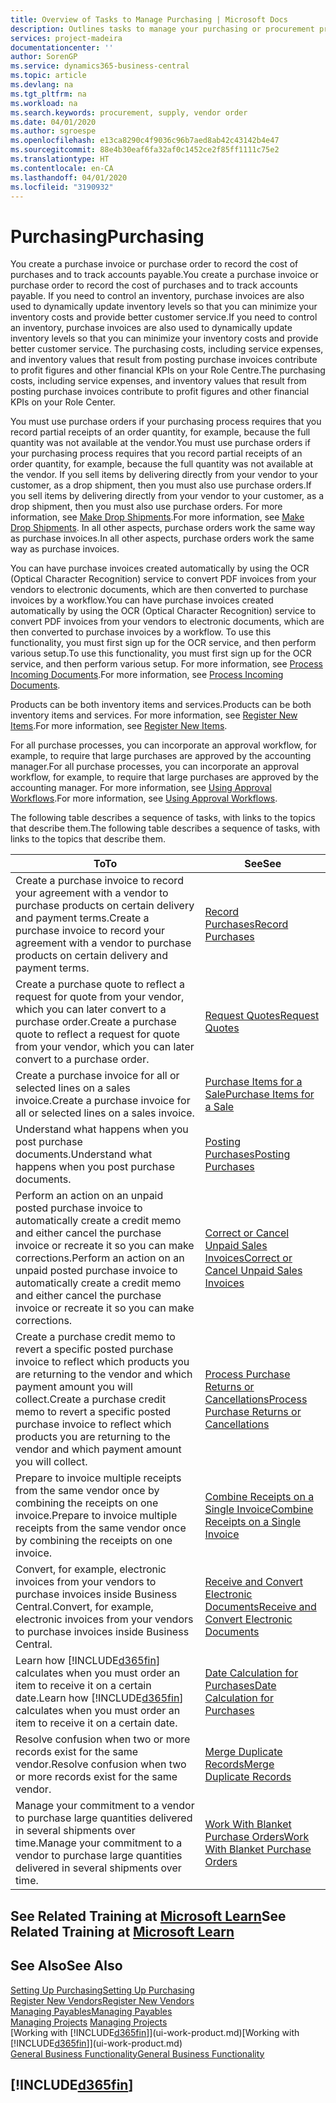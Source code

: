 ```yaml
---
title: Overview of Tasks to Manage Purchasing | Microsoft Docs
description: Outlines tasks to manage your purchasing or procurement processes, including how purchase invoices and purchase orders work.
services: project-madeira
documentationcenter: ''
author: SorenGP
ms.service: dynamics365-business-central
ms.topic: article
ms.devlang: na
ms.tgt_pltfrm: na
ms.workload: na
ms.search.keywords: procurement, supply, vendor order
ms.date: 04/01/2020
ms.author: sgroespe
ms.openlocfilehash: e13ca8290c4f9036c96b7aed8ab42c43142b4e47
ms.sourcegitcommit: 88e4b30eaf6fa32af0c1452ce2f85ff1111c75e2
ms.translationtype: HT
ms.contentlocale: en-CA
ms.lasthandoff: 04/01/2020
ms.locfileid: "3190932"
---
```

# <a name="purchasing"></a><span data-ttu-id="369c1-103">Purchasing</span><span class="sxs-lookup"><span data-stu-id="369c1-103">Purchasing</span></span>
<span data-ttu-id="369c1-104">You create a purchase invoice or purchase order to record the cost of purchases and to track accounts payable.</span><span class="sxs-lookup"><span data-stu-id="369c1-104">You create a purchase invoice or purchase order to record the cost of purchases and to track accounts payable.</span></span> <span data-ttu-id="369c1-105">If you need to control an inventory, purchase invoices are also used to dynamically update inventory levels so that you can minimize your inventory costs and provide better customer service.</span><span class="sxs-lookup"><span data-stu-id="369c1-105">If you need to control an inventory, purchase invoices are also used to dynamically update inventory levels so that you can minimize your inventory costs and provide better customer service.</span></span> <span data-ttu-id="369c1-106">The purchasing costs, including service expenses, and inventory values that result from posting purchase invoices contribute to profit figures and other financial KPIs on your Role Centre.</span><span class="sxs-lookup"><span data-stu-id="369c1-106">The purchasing costs, including service expenses, and inventory values that result from posting purchase invoices contribute to profit figures and other financial KPIs on your Role Center.</span></span>

<span data-ttu-id="369c1-107">You must use purchase orders if your purchasing process requires that you record partial receipts of an order quantity, for example, because the full quantity was not available at the vendor.</span><span class="sxs-lookup"><span data-stu-id="369c1-107">You must use purchase orders if your purchasing process requires that you record partial receipts of an order quantity, for example, because the full quantity was not available at the vendor.</span></span> <span data-ttu-id="369c1-108">If you sell items by delivering directly from your vendor to your customer, as a drop shipment, then you must also use purchase orders.</span><span class="sxs-lookup"><span data-stu-id="369c1-108">If you sell items by delivering directly from your vendor to your customer, as a drop shipment, then you must also use purchase orders.</span></span> <span data-ttu-id="369c1-109">For more information, see [Make Drop Shipments](sales-how-drop-shipment.md).</span><span class="sxs-lookup"><span data-stu-id="369c1-109">For more information, see [Make Drop Shipments](sales-how-drop-shipment.md).</span></span> <span data-ttu-id="369c1-110">In all other aspects, purchase orders work the same way as purchase invoices.</span><span class="sxs-lookup"><span data-stu-id="369c1-110">In all other aspects, purchase orders work the same way as purchase invoices.</span></span>

<span data-ttu-id="369c1-111">You can have purchase invoices created automatically by using the OCR (Optical Character Recognition) service to convert PDF invoices from your vendors to electronic documents, which are then converted to purchase invoices by a workflow.</span><span class="sxs-lookup"><span data-stu-id="369c1-111">You can have purchase invoices created automatically by using the OCR (Optical Character Recognition) service to convert PDF invoices from your vendors to electronic documents, which are then converted to purchase invoices by a workflow.</span></span> <span data-ttu-id="369c1-112">To use this functionality, you must first sign up for the OCR service, and then perform various setup.</span><span class="sxs-lookup"><span data-stu-id="369c1-112">To use this functionality, you must first sign up for the OCR service, and then perform various setup.</span></span> <span data-ttu-id="369c1-113">For more information, see [Process Incoming Documents](across-process-income-documents.md).</span><span class="sxs-lookup"><span data-stu-id="369c1-113">For more information, see [Process Incoming Documents](across-process-income-documents.md).</span></span>      

<span data-ttu-id="369c1-114">Products can be both inventory items and services.</span><span class="sxs-lookup"><span data-stu-id="369c1-114">Products can be both inventory items and services.</span></span> <span data-ttu-id="369c1-115">For more information, see [Register New Items](inventory-how-register-new-items.md).</span><span class="sxs-lookup"><span data-stu-id="369c1-115">For more information, see [Register New Items](inventory-how-register-new-items.md).</span></span>

<span data-ttu-id="369c1-116">For all purchase processes, you can incorporate an approval workflow, for example, to require that large purchases are approved by the accounting manager.</span><span class="sxs-lookup"><span data-stu-id="369c1-116">For all purchase processes, you can incorporate an approval workflow, for example, to require that large purchases are approved by the accounting manager.</span></span> <span data-ttu-id="369c1-117">For more information, see [Using Approval Workflows](across-how-use-approval-workflows.md).</span><span class="sxs-lookup"><span data-stu-id="369c1-117">For more information, see [Using Approval Workflows](across-how-use-approval-workflows.md).</span></span>

<span data-ttu-id="369c1-118">The following table describes a sequence of tasks, with links to the topics that describe them.</span><span class="sxs-lookup"><span data-stu-id="369c1-118">The following table describes a sequence of tasks, with links to the topics that describe them.</span></span>

| <span data-ttu-id="369c1-119">To</span><span class="sxs-lookup"><span data-stu-id="369c1-119">To</span></span> | <span data-ttu-id="369c1-120">See</span><span class="sxs-lookup"><span data-stu-id="369c1-120">See</span></span> |
| --- | --- |
| <span data-ttu-id="369c1-121">Create a purchase invoice to record your agreement with a vendor to purchase products on certain delivery and payment terms.</span><span class="sxs-lookup"><span data-stu-id="369c1-121">Create a purchase invoice to record your agreement with a vendor to purchase products on certain delivery and payment terms.</span></span> |[<span data-ttu-id="369c1-122">Record Purchases</span><span class="sxs-lookup"><span data-stu-id="369c1-122">Record Purchases</span></span>](purchasing-how-record-purchases.md) |
|<span data-ttu-id="369c1-123">Create a purchase quote to reflect a request for quote from your vendor, which you can later convert to a purchase order.</span><span class="sxs-lookup"><span data-stu-id="369c1-123">Create a purchase quote to reflect a request for quote from your vendor, which you can later convert to a purchase order.</span></span>|[<span data-ttu-id="369c1-124">Request Quotes</span><span class="sxs-lookup"><span data-stu-id="369c1-124">Request Quotes</span></span>](purchasing-how-request-quotes.md)|
| <span data-ttu-id="369c1-125">Create a purchase invoice for all or selected lines on a sales invoice.</span><span class="sxs-lookup"><span data-stu-id="369c1-125">Create a purchase invoice for all or selected lines on a sales invoice.</span></span> |[<span data-ttu-id="369c1-126">Purchase Items for a Sale</span><span class="sxs-lookup"><span data-stu-id="369c1-126">Purchase Items for a Sale</span></span>](purchasing-how-purchase-products-sale.md) |
|<span data-ttu-id="369c1-127">Understand what happens when you post purchase documents.</span><span class="sxs-lookup"><span data-stu-id="369c1-127">Understand what happens when you post purchase documents.</span></span>|[<span data-ttu-id="369c1-128">Posting Purchases</span><span class="sxs-lookup"><span data-stu-id="369c1-128">Posting Purchases</span></span>](ui-post-purchases.md)|
| <span data-ttu-id="369c1-129">Perform an action on an unpaid posted purchase invoice to automatically create a credit memo and either cancel the purchase invoice or recreate it so you can make corrections.</span><span class="sxs-lookup"><span data-stu-id="369c1-129">Perform an action on an unpaid posted purchase invoice to automatically create a credit memo and either cancel the purchase invoice or recreate it so you can make corrections.</span></span> |[<span data-ttu-id="369c1-130">Correct or Cancel Unpaid Sales Invoices</span><span class="sxs-lookup"><span data-stu-id="369c1-130">Correct or Cancel Unpaid Sales Invoices</span></span>](purchasing-how-correct-cancel-unpaid-purchase-invoices.md) |
| <span data-ttu-id="369c1-131">Create a purchase credit memo to revert a specific posted purchase invoice to reflect which products you are returning to the vendor and which payment amount you will collect.</span><span class="sxs-lookup"><span data-stu-id="369c1-131">Create a purchase credit memo to revert a specific posted purchase invoice to reflect which products you are returning to the vendor and which payment amount you will collect.</span></span> |[<span data-ttu-id="369c1-132">Process Purchase Returns or Cancellations</span><span class="sxs-lookup"><span data-stu-id="369c1-132">Process Purchase Returns or Cancellations</span></span>](purchasing-how-register-new-vendors.md) |
|<span data-ttu-id="369c1-133">Prepare to invoice multiple receipts from the same vendor once by combining the receipts on one invoice.</span><span class="sxs-lookup"><span data-stu-id="369c1-133">Prepare to invoice multiple receipts from the same vendor once by combining the receipts on one invoice.</span></span>|[<span data-ttu-id="369c1-134">Combine Receipts on a Single Invoice</span><span class="sxs-lookup"><span data-stu-id="369c1-134">Combine Receipts on a Single Invoice</span></span>](purchasing-how-to-combine-receipts.md)|
|<span data-ttu-id="369c1-135">Convert, for example, electronic invoices from your vendors to purchase invoices inside Business Central.</span><span class="sxs-lookup"><span data-stu-id="369c1-135">Convert, for example, electronic invoices from your vendors to purchase invoices inside Business Central.</span></span>|[<span data-ttu-id="369c1-136">Receive and Convert Electronic Documents</span><span class="sxs-lookup"><span data-stu-id="369c1-136">Receive and Convert Electronic Documents</span></span>](purchasing-how-to-receive-and-convert-electronic-documents.md)|
| <span data-ttu-id="369c1-137">Learn how [!INCLUDE[d365fin](includes/d365fin_md.md)] calculates when you must order an item to receive it on a certain date.</span><span class="sxs-lookup"><span data-stu-id="369c1-137">Learn how [!INCLUDE[d365fin](includes/d365fin_md.md)] calculates when you must order an item to receive it on a certain date.</span></span>|[<span data-ttu-id="369c1-138">Date Calculation for Purchases</span><span class="sxs-lookup"><span data-stu-id="369c1-138">Date Calculation for Purchases</span></span>](purchasing-date-calculation-for-purchases.md)|
|<span data-ttu-id="369c1-139">Resolve confusion when two or more records exist for the same vendor.</span><span class="sxs-lookup"><span data-stu-id="369c1-139">Resolve confusion when two or more records exist for the same vendor.</span></span>|[<span data-ttu-id="369c1-140">Merge Duplicate Records</span><span class="sxs-lookup"><span data-stu-id="369c1-140">Merge Duplicate Records</span></span>](sales-how-merge-duplicate-records.md)|
|<span data-ttu-id="369c1-141">Manage your commitment to a vendor to purchase large quantities delivered in several shipments over time.</span><span class="sxs-lookup"><span data-stu-id="369c1-141">Manage your commitment to a vendor to purchase large quantities delivered in several shipments over time.</span></span>|[<span data-ttu-id="369c1-142">Work With Blanket Purchase Orders</span><span class="sxs-lookup"><span data-stu-id="369c1-142">Work With Blanket Purchase Orders</span></span>](sales-how-to-create-blanket-sales-orders.md)|

## <a name="see-related-training-at-microsoft-learn"></a><span data-ttu-id="369c1-143">See Related Training at [Microsoft Learn](/learn/paths/purchase-items-services-dynamics-365-business-central/)</span><span class="sxs-lookup"><span data-stu-id="369c1-143">See Related Training at [Microsoft Learn](/learn/paths/purchase-items-services-dynamics-365-business-central/)</span></span>

## <a name="see-also"></a><span data-ttu-id="369c1-144">See Also</span><span class="sxs-lookup"><span data-stu-id="369c1-144">See Also</span></span>
[<span data-ttu-id="369c1-145">Setting Up Purchasing</span><span class="sxs-lookup"><span data-stu-id="369c1-145">Setting Up Purchasing</span></span>](purchasing-setup-purchasing.md)  
[<span data-ttu-id="369c1-146">Register New Vendors</span><span class="sxs-lookup"><span data-stu-id="369c1-146">Register New Vendors</span></span>](purchasing-how-register-new-vendors.md)  
[<span data-ttu-id="369c1-147">Managing Payables</span><span class="sxs-lookup"><span data-stu-id="369c1-147">Managing Payables</span></span>](payables-manage-payables.md)  
<span data-ttu-id="369c1-148">[Managing Projects](projects-manage-projects.md)  </span><span class="sxs-lookup"><span data-stu-id="369c1-148">[Managing Projects](projects-manage-projects.md)  </span></span>  
<span data-ttu-id="369c1-149">[Working with [!INCLUDE[d365fin](includes/d365fin_md.md)]](ui-work-product.md)</span><span class="sxs-lookup"><span data-stu-id="369c1-149">[Working with [!INCLUDE[d365fin](includes/d365fin_md.md)]](ui-work-product.md)</span></span>  
[<span data-ttu-id="369c1-150">General Business Functionality</span><span class="sxs-lookup"><span data-stu-id="369c1-150">General Business Functionality</span></span>](ui-across-business-areas.md)

## [!INCLUDE[d365fin](includes/free_trial_md.md)]  
